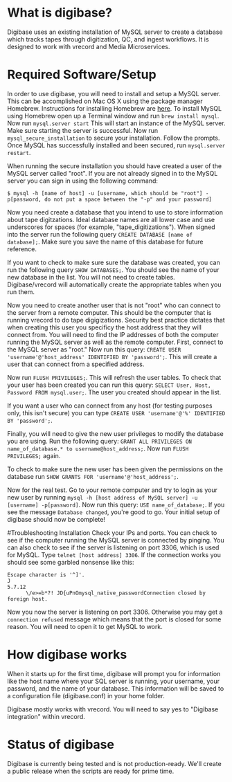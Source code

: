 # What is digibase?
Digibase uses an existing installation of MySQL server to create a database which tracks tapes through digitization, QC, and ingest workflows. It is designed to work with vrecord and Media Microservices.  

# Required Software/Setup 
In order to use digibase, you will need to install and setup a MySQL server. This can be accomplished on Mac OS X using the package manager Homebrew. Instructions for installing Homebrew are [here](http://brew.sh). To install MySQL using Homebrew open up a Terminal window and run `brew install mysql`.  Now run `mysql.server start` This will start an instance of the MySQL server. Make sure starting the server is successful. Now run `mysql_secure_installation` to secure your installation. Follow the prompts. Once MySQL has successfully installed and been secured, run `mysql.server restart`.

When running the secure installation you should have created a user of the MySQL server called "root". If you are not already signed in to the MySQL server you can sign in using the following command:
```
$ mysql -h [name of host] -u [username, which should be "root"] -p[password, do not put a space between the "-p" and your password]
```
Now you need create a database that you intend to use to store information about tape digitzations. Ideal database names are all lower case and use underscores for spaces (for example, "tape_digitizations"). When signed into the server run the following query `CREATE DATABASE [name of database];`. Make sure you save the name of this database for future reference. 

If you want to check to make sure sure the database was created, you can run the following query `SHOW DATABASES;`. You should see the name of your new database in the list. You will not need to create tables. Digibase/vrecord will automatically create the appropriate tables when you run them.  

Now you need to create another user that is not "root" who can connect to the server from a remote computer. This should be the computer that is running vrecord to do tape digigizations. Security best practice dictates that when creating this user you specificy the host address that they will connect from. You will need to find the IP addresses of both the computer running the MySQL server as well as the remote computer. First, connect to the MySQL server as "root." Now run this query: `CREATE USER 'username'@'host_address' IDENTIFIED BY 'password';`. This will create a user that can connect from a specified address. 

Now run `FLUSH PRIVILEGES;`. This will refresh the user tables. To check that your user has been created you can run this query: `SELECT User, Host, Password FROM mysql.user;`. The user you created should appear in the list.   

If you want a user who can connect from any host (for testing purposes only, this isn't secure) you can type `CREATE USER 'username'@'%' IDENTIFIED BY 'password';`.   

Finally, you will need to give the new user privileges to modify the database you are using. Run the following query: `GRANT ALL PRIVILEGES ON name_of_database.* to username@host_address;`. Now run `FLUSH PRIVILEGES;` again. 

To check to make sure the new user has been given the permissions on the database run `SHOW GRANTS FOR 'username'@'host_address';`. 

Now for the real test. Go to your remote computer and try to login as your new user by running `mysql -h [host address of MySQL server] -u [username] -p[password]`. Now run this query: `USE name_of_database;`. If you see the message `Database changed`, you're good to go. Your initial setup of digibase should now be complete!

#Troubleshooting Installation
Check your IPs and ports. You can check to see if the computer running the MySQL server is connected by pinging. You can also check to see if the server is listening on port 3306, which is used for MySQL. Type `telnet [host address] 3306`. If the connection works you should see some garbled nonsense like this: 
```
Escape character is '^]'.
J
5.7.12
      \/e>=b*?! JD{uPnOmysql_native_passwordConnection closed by foreign host.
```
Now you now the server is listening on port 3306. Otherwise you may get a `connection refused` message which means that the port is closed for some reason. You will need to open it to get MySQL to work. 

# How digibase works
When it starts up for the first time, digibase will prompt you for information like the host name where your SQL server is running, your username, your password, and the name of your database. This information will be saved to a configuration file (digibase.conf) in your home folder. 

Digibase mostly works with vrecord. You will need to say yes to "Digibase integration" within vrecord. 

# Status of digibase 
Digibase is currently being tested and is not production-ready. We'll create a public release when the scripts are ready for prime time. 
